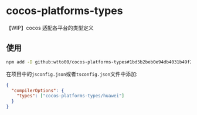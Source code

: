 # cocos-platforms-types

【WIP】cocos 适配各平台的类型定义

## 使用

```bash
npm add -D github:wtto00/cocos-platforms-types#1bd5b2beb0e94db4031b49f26c1713daf443e5fd
```

在项目中的`jsconfig.json`或者`tsconfig.json`文件中添加:

```json
{
  "compilerOptions": {
    "types": ["cocos-platforms-types/huawei"]
  }
}
```
